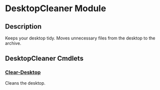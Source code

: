 # DesktopCleaner Module

## Description

Keeps your desktop tidy. Moves unnecessary files from the desktop to the archive.

## DesktopCleaner Cmdlets

### [Clear-Desktop](Clear-Desktop.md)

Cleans the desktop.

